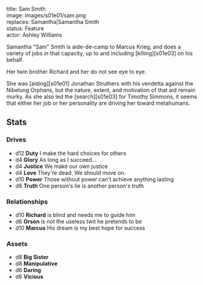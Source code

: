 title: Sam Smith  
image: images/s01e01/sam.png  
replaces: Samantha|Samantha Smith  
status: Feature  
actor: Ashley Williams  

Samantha "Sam" Smtih is aide-de-camp to Marcus Krieg, and does a variety of jobs in that capacity, up to and including [killing][s01e03] on his behalf.

Her twin brother Richard and her do not see eye to eye.

She was [aiding][s01e01] Jonathan Struthers with his vendetta against the Nibelung Orphans, but the nature, extent, and motivation of that aid remain murky. As she also led the [search][s01e03] for Timothy Simmons, it seems that either her job or her personality are driving her toward metahumans.

## Stats

### Drives

* d12 **Duty** I make the hard choices for others
* d4 **Glory** As long as I succeed…
* d4 **Justice** We make our own justice
* d4 **Love** They're dead. We should move on.
* d10 **Power** Those without power can't achieve anything lasting
* d8 **Truth** One person's lie is another person's truth

### Relationships

* d10 **Richard** is blind and needs me to guide him
* d6 **Orson** is not the useless twit he pretends to be
* d10 **Marcus** His dream is my best hope for success

### Assets

* d8 **Big Sister**
* d8 **Manipulative**
* d6 **Daring**
* d6 **Vicious**
